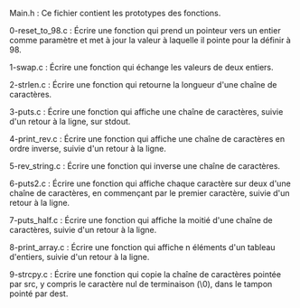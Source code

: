 Main.h : Ce fichier contient les prototypes des fonctions.

0-reset_to_98.c : Écrire une fonction qui prend un pointeur vers un entier comme paramètre et met à jour la valeur à laquelle il pointe pour la définir à 98.

1-swap.c : Écrire une fonction qui échange les valeurs de deux entiers.

2-strlen.c : Écrire une fonction qui retourne la longueur d'une chaîne de caractères.

3-puts.c : Écrire une fonction qui affiche une chaîne de caractères, suivie d'un retour à la ligne, sur stdout.

4-print_rev.c : Écrire une fonction qui affiche une chaîne de caractères en ordre inverse, suivie d'un retour à la ligne.

5-rev_string.c : Écrire une fonction qui inverse une chaîne de caractères.

6-puts2.c : Écrire une fonction qui affiche chaque caractère sur deux d'une chaîne de caractères, en commençant par le premier caractère, suivie d'un retour à la ligne.

7-puts_half.c : Écrire une fonction qui affiche la moitié d'une chaîne de caractères, suivie d'un retour à la ligne.

8-print_array.c : Écrire une fonction qui affiche n éléments d'un tableau d'entiers, suivie d'un retour à la ligne.

9-strcpy.c : Écrire une fonction qui copie la chaîne de caractères pointée par src, y compris le caractère nul de terminaison (\0), dans le tampon pointé par dest.
